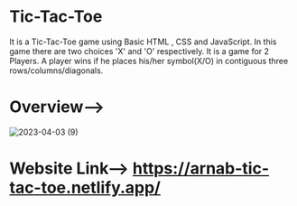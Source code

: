 # Tic-Tac-Toe
It is a Tic-Tac-Toe game using Basic HTML , CSS and JavaScript. In this game there are two choices 'X' and 'O' respectively. It is a game for 2 Players. A player wins if he places his/her symbol(X/O) in contiguous three rows/columns/diagonals.
# Overview-->
![2023-04-03 (9)](https://user-images.githubusercontent.com/98828838/229551767-1964da43-f487-416d-b339-c086aaa4a11b.png)
# Website Link--> https://arnab-tic-tac-toe.netlify.app/
